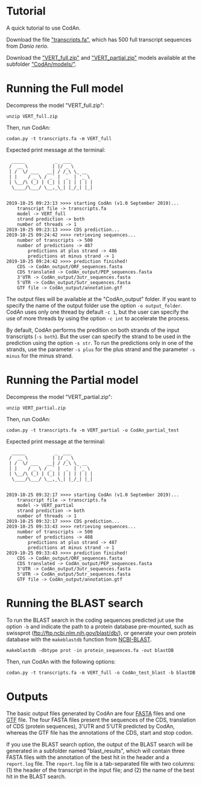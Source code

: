 Tutorial
========

A quick tutorial to use CodAn.

Download the file ["transcripts.fa"](https://github.com/pedronachtigall/CodAn/blob/master/tutorial/transcripts.fa), which has 500 full transcript sequences from *Danio rerio*.

Download the ["VERT_full.zip"](https://github.com/pedronachtigall/CodAn/blob/master/models/VERT_full.zip) and ["VERT_partial.zip"](https://github.com/pedronachtigall/CodAn/blob/master/models/VERT_partial.zip) models available at the subfolder ["CodAn/models/"](https://github.com/pedronachtigall/CodAn/tree/master/models).

Running the Full model
======================

Decompress the model "VERT_full.zip":
```
unzip VERT_full.zip
```

Then, run CodAn:
```
codan.py -t transcripts.fa -m VERT_full
```

Expected print message at the terminal:
```
  _____           _  ___        
 /  __ \         | |/ _ \       
 | /  \/ ___   __| / /_\ \_ __  
 | |    / _ \ / _` |  _  | '_ \ 
 | \__/\ (_) | (_| | | | | | | |
  \____/\___/ \__,_\_| |_/_| |_|
                          
        
2019-10-25 09:23:13 >>>> starting CodAn (v1.0 September 2019)...
	transcript file -> transcripts.fa
	model -> VERT_full
	strand prediction -> both
	number of threads -> 1
2019-10-25 09:23:13 >>>> CDS prediction...
2019-10-25 09:24:42 >>>> retrieving sequences...
	number of transcripts -> 500
	number of predictions -> 487
		predictions at plus strand -> 486
		predictions at minus strand -> 1
2019-10-25 09:24:42 >>>> prediction finished!
	CDS -> CodAn_output/ORF_sequences.fasta
	CDS translated -> CodAn_output/PEP_sequences.fasta
	3'UTR -> CodAn_output/3utr_sequences.fasta
	5'UTR -> CodAn_output/5utr_sequences.fasta
	GTF file -> CodAn_output/annotation.gtf
```


The output files will be available at the "CodAn_output" folder. If you want to specify the name of the output folder use the option ```-o output_folder```. CodAn uses only one thread by default ```-c 1```, but the user can specify the use of more threads by using the option ```-c int``` to accelerate the process.

By default, CodAn performs the predition on both strands of the input transcripts (```-s both```). But the user can specify the strand to be used in the prediction using the option ```-s str```. To run the predictions only in one of the strands, use the parameter ```-s plus``` for the plus strand and the parameter ```-s minus``` for the minus strand.

Running the Partial model
=========================

Decompress the model "VERT_partial.zip":
```
unzip VERT_partial.zip
```

Then, run CodAn:
```
codan.py -t transcripts.fa -m VERT_partial -o CodAn_partial_test
```

Expected print message at the terminal:
```
  _____           _  ___        
 /  __ \         | |/ _ \       
 | /  \/ ___   __| / /_\ \_ __  
 | |    / _ \ / _` |  _  | '_ \ 
 | \__/\ (_) | (_| | | | | | | |
  \____/\___/ \__,_\_| |_/_| |_|
                          
        
2019-10-25 09:32:17 >>>> starting CodAn (v1.0 September 2019)...
	transcript file -> transcripts.fa
	model -> VERT_partial
	strand prediction -> both
	number of threads -> 1
2019-10-25 09:32:17 >>>> CDS prediction...
2019-10-25 09:33:43 >>>> retrieving sequences...
	number of transcripts -> 500
	number of predictions -> 488
		predictions at plus strand -> 487
		predictions at minus strand -> 1
2019-10-25 09:33:43 >>>> prediction finished!
	CDS -> CodAn_output/ORF_sequences.fasta
	CDS translated -> CodAn_output/PEP_sequences.fasta
	3'UTR -> CodAn_output/3utr_sequences.fasta
	5'UTR -> CodAn_output/5utr_sequences.fasta
	GTF file -> CodAn_output/annotation.gtf
```

Running the BLAST search
========================
To run the BLAST search in the coding sequences predicted jut use the option ```-b``` and indicate the path to a protein database pre-mounted, such as swissprot (ftp://ftp.ncbi.nlm.nih.gov/blast/db/), or generate your own protein database with the ```makeblastdb``` function from [NCBI-BLAST](https://www.ncbi.nlm.nih.gov/books/NBK279671/).
```
makeblastdb -dbtype prot -in protein_sequences.fa -out blastDB
```

Then, run CodAn with the following options:
```
codan.py -t transcripts.fa -m VERT_full -o CodAn_test_blast -b blastDB
```

Outputs
=======
The basic output files generated by CodAn are four [FASTA](https://en.wikipedia.org/wiki/FASTA_format) files and one [GTF](https://www.ensembl.org/info/website/upload/gff.html) file.
The four FASTA files present the sequences of the CDS, translation of CDS (protein sequences), 3'UTR and 5'UTR predicted by CodAn, whereas the GTF file has the annotations of the CDS, start and stop codon.

If you use the BLAST search option, the output of the BLAST search will be generated in a subfolder named "blast_results", which will contain three FASTA files with the annotation of the best hit in the header and a ```report.log``` file. The ```report.log``` file is a tab-separated file with two columns: (1) the header of the transcript in the input file; and (2) the name of the best hit in the BLAST search.
